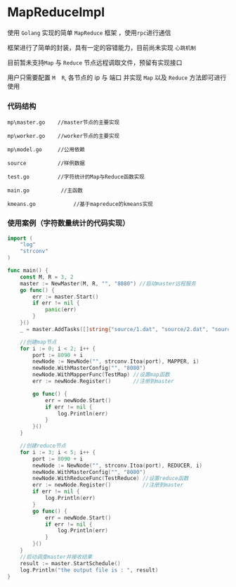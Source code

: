# MapReduceImpl


使用 `Golang` 实现的简单 `MapReduce` 框架 ，使用`rpc`进行通信 

框架进行了简单的封装，具有一定的容错能力，目前尚未实现 `心跳机制` 

目前暂未支持`Map` 与 `Reduce` 节点远程调取文件，预留有实现接口

用户只需要配置 ` M  R `, 各节点的 ip 与 端口 并实现  `Map` 以及 `Reduce` 方法即可进行使用

### 代码结构

```
mp\master.go    //master节点的主要实现

mp\worker.go    //worker节点的主要实现

mp\model.go     //公用依赖

source          //样例数据

test.go         //字符统计的Map与Reduce函数实现

main.go          //主函数  

kmeans.go            //基于mapreduce的kmeans实现

```

### 使用案例（字符数量统计的代码实现）

```  go
import (
	"log"
	"strconv"
)

func main() {
	const M, R = 3, 2
	master := NewMaster(M, R, "", "8080") //启动master远程服务
	go func() {
		err := master.Start()
		if err != nil {
			panic(err)
		}
	}()
	_ = master.AddTasks([]string{"source/1.dat", "source/2.dat", "source/3.dat"}) //添加任务

	//创建map节点
	for i := 0; i < 2; i++ {
		port := 8090 + i
		newNode := NewNode("", strconv.Itoa(port), MAPPER, i)
		newNode.WithMasterConfig("", "8080")
		newNode.WithMapperFunc(TestMap) //设置map函数
		err := newNode.Register()       //注册到master

		go func() {
			err = newNode.Start()
			if err != nil {
				log.Println(err)
			}
		}()
	}

	//创建reduce节点
	for i := 3; i < 5; i++ {
		port := 8090 + i
		newNode := NewNode("", strconv.Itoa(port), REDUCER, i)
		newNode.WithMasterConfig("", "8080")
		newNode.WithReduceFunc(TestReduce) //设置reduce函数
		err := newNode.Register()          //注册到master
		if err != nil {
			log.Println(err)
		}
		go func() {
			err = newNode.Start()
			if err != nil {
				log.Println(err)
			}
		}()
	}
	//启动调度master并接收结果
	result := master.StartSchedule()
	log.Println("the output file is : ", result)
}




``` 
